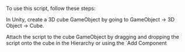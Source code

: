 To use this script, follow these steps:

In Unity, create a 3D cube GameObject by going to GameObject -> 3D Object -> Cube.

Attach the script to the cube GameObject by dragging and dropping the script onto the cube in the Hierarchy or using the `Add Component
